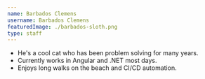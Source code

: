 ```yaml
---
name: Barbados Clemens
username: Barbados Clemens
featuredImage: ./barbados-sloth.png
type: staff
---
```


- He's a cool cat who has been problem solving for many years.
- Currently works in Angular and .NET most days.
- Enjoys long walks on the beach and CI/CD automation.
